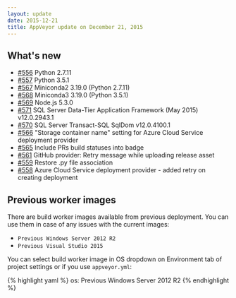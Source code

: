 ```yaml
---
layout: update
date: 2015-12-21
title: AppVeyor update on December 21, 2015
---
```


## What's new

* [#556](https://github.com/appveyor/ci/issues/556) Python 2.7.11
* [#557](https://github.com/appveyor/ci/issues/557) Python 3.5.1
* [#567](https://github.com/appveyor/ci/issues/567) Miniconda2 3.19.0 (Python 2.7.11)
* [#568](https://github.com/appveyor/ci/issues/568) Miniconda3 3.19.0 (Python 3.5.1)
* [#569](https://github.com/appveyor/ci/issues/569) Node.js 5.3.0
* [#571](https://github.com/appveyor/ci/issues/571) SQL Server Data-Tier Application Framework (May 2015) v12.0.2943.1
* [#570](https://github.com/appveyor/ci/issues/570) SQL Server Transact-SQL SqlDom v12.0.4100.1
* [#566](https://github.com/appveyor/ci/issues/566) "Storage container name" setting for Azure Cloud Service deployment provider
* [#565](https://github.com/appveyor/ci/issues/565) Include PRs build statuses into badge
* [#561](https://github.com/appveyor/ci/issues/561) GitHub provider: Retry message while uploading release asset
* [#559](https://github.com/appveyor/ci/issues/559) Restore .py file association
* [#558](https://github.com/appveyor/ci/issues/558) Azure Cloud Service deployment provider - added retry on creating deployment

## Previous worker images

There are build worker images available from previous deployment. You can use them in case of any issues with the current images:

- `Previous Windows Server 2012 R2`
- `Previous Visual Studio 2015`

You can select build worker image in OS dropdown on Environment tab of project settings or if you use `appveyor.yml`:

{% highlight yaml %}
os: Previous Windows Server 2012 R2
{% endhighlight %}
